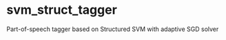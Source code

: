 svm_struct_tagger
=================

Part-of-speech tagger based on Structured SVM with adaptive SGD solver
